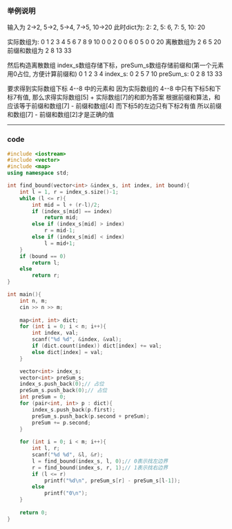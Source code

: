 ### 举例说明
输入为 2->2, 5->2, 5->4, 7->5, 10->20
此时dict为: 2: 2, 5: 6, 7: 5, 10: 20

实际数组为:
0 1 2 3 4 5 6 7 8 9 10
0 0 2 0 0 6 0 5 0 0 20
离散数组为   2 6  5 20
前缀和数组为 2 8 13 33

然后构造离散数组
index_s数组存储下标，preSum_s数组存储前缀和(第一个元素用0占位, 方便计算前缀和)
          0 1 2  3  4
index_s:  0 2 5  7 10
preSum_s: 0 2 8 13 33

要求得到实际数组下标 4--8 中的元素和
因为实际数组的 4--8 中只有下标5和下标7有值, 那么求得实际数组[5] + 实际数组[7]的和即为答案
根据前缀和算法，和应该等于前缀和数组[7] - 前缀和数组[4]
而下标5的左边只有下标2有值
所以前缀和数组[7] - 前缀和数组[2]才是正确的值

---
### code
```c++
#include <iostream>
#include <vector>
#include <map>
using namespace std;

int find_bound(vector<int> &index_s, int index, int bound){
    int l = 1, r = index_s.size()-1;
    while (l <= r){
        int mid = l + (r-l)/2;
        if (index_s[mid] == index)
            return mid;
        else if (index_s[mid] > index)
            r = mid-1;
        else if (index_s[mid] < index)
            l = mid+1;
    }
    if (bound == 0)
        return l;
    else
        return r;
}

int main(){
    int n, m;
    cin >> n >> m;
    
    map<int, int> dict;
    for (int i = 0; i < n; i++){
        int index, val;
        scanf("%d %d", &index, &val);
        if (dict.count(index)) dict[index] += val;
        else dict[index] = val;
    }

    vector<int> index_s;
    vector<int> preSum_s;
    index_s.push_back(0);// 占位
    preSum_s.push_back(0);// 占位
    int preSum = 0;
    for (pair<int, int> p : dict){
        index_s.push_back(p.first);
        preSum_s.push_back(p.second + preSum);
        preSum += p.second;
    }
    
    for (int i = 0; i < m; i++){
        int l, r;
        scanf("%d %d", &l, &r);
        l = find_bound(index_s, l, 0);// 0表示找左边界
        r = find_bound(index_s, r, 1);// 1表示找右边界
        if (l <= r)
            printf("%d\n", preSum_s[r] - preSum_s[l-1]);
        else
            printf("0\n");
    }
    
    return 0;
}
```
